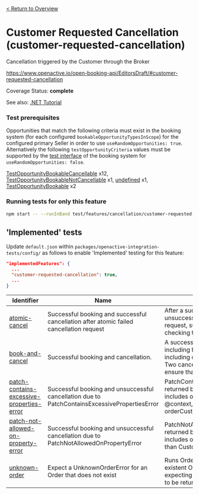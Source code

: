 [< Return to Overview](../../README.md)
# Customer Requested Cancellation (customer-requested-cancellation)

Cancellation triggered by the Customer through the Broker


https://www.openactive.io/open-booking-api/EditorsDraft/#customer-requested-cancellation

Coverage Status: **complete**

See also: [.NET Tutorial](https://tutorials.openactive.io/open-booking-sdk/quick-start-guide/storebookingengine/day-7-cancellation)
### Test prerequisites
Opportunities that match the following criteria must exist in the booking system (for each configured `bookableOpportunityTypesInScope`) for the configured primary Seller in order to use `useRandomOpportunities: true`. Alternatively the following `testOpportunityCriteria` values must be supported by the [test interface](https://openactive.io/test-interface/) of the booking system for `useRandomOpportunities: false`.

[TestOpportunityBookableCancellable](https://openactive.io/test-interface#TestOpportunityBookableCancellable) x12, [TestOpportunityBookableNotCancellable](https://openactive.io/test-interface#TestOpportunityBookableNotCancellable) x1, [undefined](https://openactive.io/test-interface#undefined) x1, [TestOpportunityBookable](https://openactive.io/test-interface#TestOpportunityBookable) x2


### Running tests for only this feature

```bash
npm start -- --runInBand test/features/cancellation/customer-requested-cancellation/
```



## 'Implemented' tests

Update `default.json` within `packages/openactive-integration-tests/config/` as follows to enable 'Implemented' testing for this feature:

```json
"implementedFeatures": {
  ...
  "customer-requested-cancellation": true,
  ...
}
```

| Identifier | Name | Description | Prerequisites per Opportunity Type |
|------------|------|-------------|---------------|
| [atomic-cancel](./implemented/atomic-cancel-test.js) | Successful booking and successful cancellation after atomic failed cancellation request | After a successful booking, and an unsuccessful but atomic cancellation request, successfully cancel, including checking the Orders feed. | [TestOpportunityBookableCancellable](https://openactive.io/test-interface#TestOpportunityBookableCancellable) x2, [TestOpportunityBookableNotCancellable](https://openactive.io/test-interface#TestOpportunityBookableNotCancellable) x1, [undefined](https://openactive.io/test-interface#undefined) x1 |
| [book-and-cancel](./implemented/book-and-cancel-test.js) | Successful booking and cancellation. | A successful end to end booking including full Order cancellation, including checking the Orders Feed. Two cancellation requests are made to ensure that cancellation is atomic. | [TestOpportunityBookableCancellable](https://openactive.io/test-interface#TestOpportunityBookableCancellable) x4 |
| [patch-contains-excessive-properties-error](./implemented/patch-contains-excessive-properties-error-test.js) | Successful booking and unsuccessful cancellation due to PatchContainsExcessivePropertiesError | PatchContainsExcessivePropertiesError returned because patch request includes other properties than @type, @context, orderProposalStatus and orderCustomerNote | [TestOpportunityBookableCancellable](https://openactive.io/test-interface#TestOpportunityBookableCancellable) x3, [TestOpportunityBookable](https://openactive.io/test-interface#TestOpportunityBookable) x1 |
| [patch-not-allowed-on-property-error](./implemented/patch-not-allowed-on-property-error-test.js) | Successful booking and unsuccessful cancellation due to PatchNotAllowedOnPropertyError | PatchNotAllowedOnPropertyError returned because patch request includes order item status different than CustomerCancelled | [TestOpportunityBookableCancellable](https://openactive.io/test-interface#TestOpportunityBookableCancellable) x3, [TestOpportunityBookable](https://openactive.io/test-interface#TestOpportunityBookable) x1 |
| [unknown-order](./implemented/unknown-order-test.js) | Expect a UnknownOrderError for an Order that does not exist | Runs Order Cancellation for a non-existent Order (with a fictional UUID), expecting an UnknownOrderError error to be returned |  |


